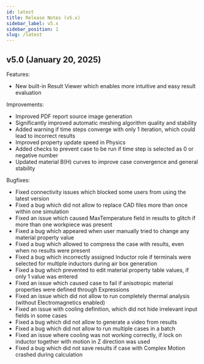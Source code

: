 ```yaml
---
id: latest
title: Release Notes (v5.x)
sidebar_label: v5.x
sidebar_position: 1
slug: /latest
---
```



## v5.0 (January 20, 2025)

Features:

* New built-in Result Viewer which enables more intuitive and easy result evaluation

Improvements:

* Improved PDF report source image generation
* Significantly improved automatic meshing algorithm quality and stability
* Added warning if time steps converge with only 1 iteration, which could lead to incorrect results
* Improved property update speed in Physics
* Added checks to prevent case to be run if time step is selected as 0 or negative number
* Updated material B(H) curves to improve case convergence and general stability

Bugfixes:

* Fixed connectivity issues which blocked some users from using the latest version
* Fixed a bug which did not allow to replace CAD files more than once within one simulation
* Fixed an issue which caused MaxTemperature field in results to glitch if more than one workpiece was present
* Fixed a bug which appeared when user manually tried to change any material property value
* Fixed a bug which allowed to compress the case with results, even when no results were present
* Fixed a bug which incorrectly assigned Inductor role if terminals were selected for multiple inductors during air box generation
* Fixed a bug which prevented to edit material property table values, if only 1 value was entered
* Fixed an issue which caused case to fail if anisotropic material properties were defined through Expressions
* Fixed an issue which did not allow to run completely thermal analysis (without Electromagnetics enabled)
* Fixed an issue with cooling definition, which did not hide irrelevant input fields in some cases
* Fixed a bug which did not allow to generate a video from results
* Fixed a bug which did not allow to run multiple cases in a batch
* Fixed an issue where cooling was not working correctly, if lock on inductor together with motion in Z direction was used
* Fixed a bug which did not save results if case with Complex Motion crashed during calculation

